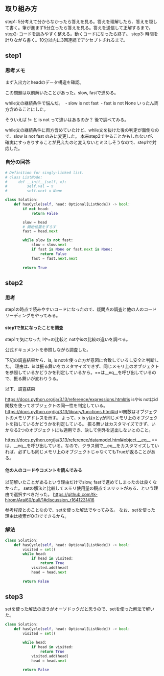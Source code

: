 ## 取り組み方
step1: 5分考えて分からなかったら答えを見る。答えを理解したら、答えを隠して書く。筆が進まず5分立ったら答えを見る。答えを送信して正解するまで。
step2: コードを読みやすく整える。動くコードになったら終了。
step3: 時間を計りながら書く。10分以内に3回連続でアクセプトされるまで。

## step1
### 思考メモ
まず入出力とheadのデータ構造を確認。

この問題は以前解いたことがあった。slow, fastで進める。

while文の継続条件で悩んだ。
・slow is not fast
・fast is not None
いったん両方含めることにした。

そういえば != と is not って違いはあるのか？
後で調べてみる。

while文の継続条件に両方含めていたけど、while文を抜けた後の判定が面倒なので、slow is not fast のみに変更した。
本来step2でやることかもしれないが、確実にすっきりすることが見えたのと変えないとミスしそうなので、step1で対応した。

### 自分の回答
```python
# Definition for singly-linked list.
# class ListNode:
#     def __init__(self, x):
#         self.val = x
#         self.next = None

class Solution:
    def hasCycle(self, head: Optional[ListNode]) -> bool:
        if not head:
            return False

        slow = head
        # 開始位置をずらす
        fast = head.next

        while slow is not fast:
            slow = slow.next
            if fast is None or fast.next is None:
                return False
            fast = fast.next.next
        
        return True
```

## step2
### 思考
step1の時点で読みやすいコードになったので、疑問点の調査と他の人のコードリーディングをやってみる。

#### step1で気になったことを調査
step1で気になった !や=の比較と notやisの比較の違いを調べる。

公式ドキュメントを参照しながら調査した。

下記の調査結果から、is, is notを使った方が意図に合致しているし安全と判断した。
理由は、isは振る舞いをカスタマイズできず、同じメモリ上のオブジェクトを参照しているかどうかを判定しているから。==は__eq__を呼び出しているので、振る舞いが変わりうる。

以下、調査結果

https://docs.python.org/ja/3.13/reference/expressions.html#is
isやis notはid関数を使ってオブジェクトの同一性を判定している。
https://docs.python.org/ja/3.13/library/functions.html#id
id関数はオブジェクトのメモリアドレスを示す。
よって、x is yはxとyが同じメモリ上のオブジェクトを指しているかどうかを判定している。
振る舞いはカスタマイズできず、いかなる2つのオブジェクトにも適用でき、決して例外を送出しないとのこと。

https://docs.python.org/ja/3.13/reference/datamodel.html#object.__eq__
==は、__eq__を呼び出している。なので、クラス側で__eq__をカスタマイズしていれば、必ずしも同じメモリ上のオブジェクトじゃなくてもTrueが返ることがある。

#### 他の人のコードやコメントを読んでみる

以前解いたことがあるという理由だけでslow, fastで進めてしまったのは良くなかった。
setの解法と比較してメモリ使用量の観点でメリットがある、という理由で選択すべきだった。
https://github.com/tk-hirom/Arai60/pull/1#discussion_r1641231416


参考程度とのことなので、setを使った解法でやってみる。
なお、setを使った理由は検索がO(1)でできるから。

### 解法
```python
class Solution:
    def hasCycle(self, head: Optional[ListNode]) -> bool:
        visited = set()
        while head:
            if head in visited:
                return True
            visited.add(head)
            head = head.next
        
        return False
```

## step3
setを使った解法のほうがオーソドックだと思うので、setを使った解法で解いた。

```python
class Solution:
    def hasCycle(self, head: Optional[ListNode]) -> bool:
        visited = set()

        while head:
            if head in visited:
                return True
            visited.add(head)
            head = head.next
        
        return False
```